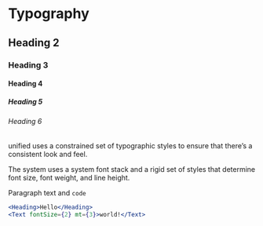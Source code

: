 # Typography

## Heading 2

### Heading 3

#### Heading 4

##### Heading 5

###### Heading 6

unified uses a constrained set of typographic styles to ensure that there’s a
consistent look and feel.

The system uses a system font stack and a rigid set of styles that determine
font size, font weight, and line height.

Paragraph text and `code`

```.jsx
<Heading>Hello</Heading>
<Text fontSize={2} mt={3}>world!</Text>
```
